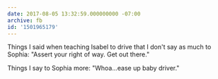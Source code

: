 ```yaml
---
date: 2017-08-05 13:32:59.000000000 -07:00
archive: fb
id: '1501965179'
---
```


Things I said when teaching Isabel to drive that I don't say as much to Sophia: "Assert your right of way. Get out there."

Things I say to Sophia more: "Whoa...ease up baby driver."
